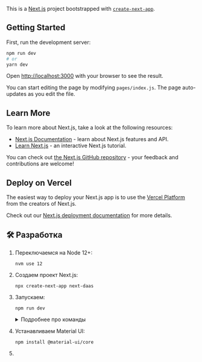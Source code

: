 This is a [Next.js](https://nextjs.org/) project bootstrapped with [`create-next-app`](https://github.com/vercel/next.js/tree/canary/packages/create-next-app).

## Getting Started

First, run the development server:

```bash
npm run dev
# or
yarn dev
```

Open [http://localhost:3000](http://localhost:3000) with your browser to see the result.

You can start editing the page by modifying `pages/index.js`. The page auto-updates as you edit the file.

## Learn More

To learn more about Next.js, take a look at the following resources:

- [Next.js Documentation](https://nextjs.org/docs) - learn about Next.js features and API.
- [Learn Next.js](https://nextjs.org/learn) - an interactive Next.js tutorial.

You can check out [the Next.js GitHub repository](https://github.com/vercel/next.js/) - your feedback and contributions are welcome!

## Deploy on Vercel

The easiest way to deploy your Next.js app is to use the [Vercel Platform](https://vercel.com/import?utm_medium=default-template&filter=next.js&utm_source=create-next-app&utm_campaign=create-next-app-readme) from the creators of Next.js.

Check out our [Next.js deployment documentation](https://nextjs.org/docs/deployment) for more details.


## 🛠 Разработка

1. Переключаемся на Node 12+:

    `nvm use 12`

2. Создаем проект Next.js:

    `npx create-next-app next-daas`

3. Запускаем:

    `npm run dev`

    <details markdown="1">

    <summary>Подробнее про команды</summary>

    Inside that directory, you can run several commands:

    yarn dev
        Starts the development server.

    yarn build
        Builds the app for production.

    yarn start
        Runs the built app in production mode.

    We suggest that you begin by typing:

    cd next-daas
    yarn dev

    </details>

4. Устанавливаем Material UI:

    `npm install @material-ui/core`

5. 
